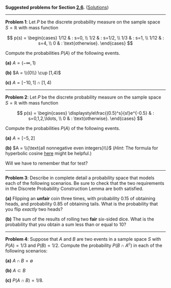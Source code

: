 **Suggested problems for Section [2.6](https://mml.johnmyersmath.com/stats-book/chapters/prob-spaces.html#discrete-and-uniform-probability-measures).** ([Solutions](./02-suggested-problems-sol.md))

---

**Problem 1**: Let $P$ be the discrete probability measure on the sample space $S=\mathbb{R}$ with mass function

$$
p(s) = \begin{cases}
1/12 & : s=0, \\
1/2 & : s=1/2, \\
1/3 & : s=1, \\
1/12 & : s=4, \\
0 & : \text{otherwise}.
\end{cases}
$$

Compute the probabilities $P(A)$ of the following events.

**(a)** $A = (-\infty,1)$

**(b)** $A = \\{0\\} \cup [1,4)$

**(c)** $A = [-10, 1] \cap [1, 4)$

---

**Problem 2**: Let $P$ be the discrete probability measure on the sample space $S = \mathbb{R}$ with mass function

$$
p(s) = \begin{cases}
\displaystyle\frac{(0.5)^s}{s!}e^{-0.5} & : s=0,1,2,\ldots, \\
0 & : \text{otherwise}.
\end{cases}
$$

Compute the probabilities $P(A)$ of the following events.

**(a)** $A = [-5, 2]$

**(b)** $A = \\{\text{all nonnegative even integers}\\}$ (_Hint_: The formula for hyperbolic cosine [here](https://en.wikipedia.org/wiki/Hyperbolic_functions#Taylor_series_expressions) might be helpful.)

Will we have to remember that for  test?

---

**Problem 3**: Describe in complete detail a probability space that models each of the following scenarios. Be sure to check that the two requirements in the Discrete Probability Construction Lemma are both satisfied.

**(a)** Flipping an **unfair** coin three times, with probability $0.15$ of obtaining heads, and probability $0.85$ of obtaining tails. What is the probability that you flip _exactly_ two heads?

**(b)** The sum of the results of rolling two **fair** six-sided dice. What is the probability that you obtain a sum less than or equal to $10$?

---

**Problem 4**: Suppose that $A$ and $B$ are two events in a sample space $S$ with $P(A) = 1/3$ and $P(B) = 1/2$. Compute the probability $P(B\cap A^c)$ in each of the following scenarios:

**(a)** $A\cap B = \emptyset$

**(b)** $A\subset B$

**(c)** $P(A \cap B) = 1/8$.
